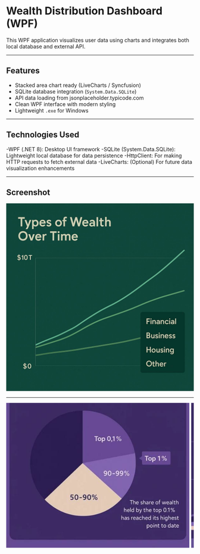 # Wealth Distribution Dashboard (WPF)

 This WPF application visualizes user data using charts and integrates both local database and external API.

---

##  Features

- Stacked area chart ready (LiveCharts / Syncfusion)
- SQLite database integration (`System.Data.SQLite`)
- API data loading from jsonplaceholder.typicode.com
- Clean WPF interface with modern styling
- Lightweight `.exe` for Windows

---

## Technologies Used

-WPF (.NET 8): Desktop UI framework
-SQLite (System.Data.SQLite): Lightweight local database for data persistence
-HttpClient: For making HTTP requests to fetch external data
-LiveCharts: (Optional) For future data visualization enhancements

---


##  Screenshot

![Dashboard](dashboard.jpg)

---
![Dashboard](screen.jpg)

